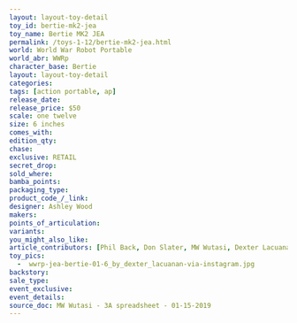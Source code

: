 ```yaml
---
layout: layout-toy-detail 
toy_id: bertie-mk2-jea
toy_name: Bertie MK2 JEA
permalink: /toys-1-12/bertie-mk2-jea.html
world: World War Robot Portable
world_abr: WWRp
character_base: Bertie
layout: layout-toy-detail
categories: 
tags: [action portable, ap]
release_date: 
release_price: $50 
scale: one twelve
size: 6 inches
comes_with: 
edition_qty: 
chase: 
exclusive: RETAIL
secret_drop: 
sold_where: 
bamba_points: 
packaging_type: 
product_code_/_link: 
designer: Ashley Wood
makers: 
points_of_articulation: 
variants: 
you_might_also_like: 
article_contributors: [Phil Back, Don Slater, MW Wutasi, Dexter Lacuanan]
toy_pics: 
  -  wwrp-jea-bertie-01-6_by_dexter_lacuanan-via-instagram.jpg
backstory: 
sale_type: 
event_exclusive: 
event_details: 
source_doc: MW Wutasi - 3A spreadsheet - 01-15-2019
---
```

